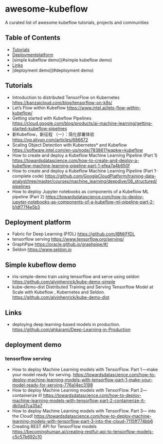 # awesome-kubeflow
A curated list of awesome kubeflow tutorials, projects and communities


## Table of Contents

- [Tutorials](#tutorials)
- [Deploymentplatform](#deploymentplatform)
- [simple kubeflow demo](#simple kubeflow demo)
- [Links](#links)
- [deployment demo](#deployment demo)

## Tutorials
- Introduction to distributed TensorFlow on Kubernetes https://banzaicloud.com/blog/tensorflow-on-k8s/
- Let’s Flow within Kubeflow https://www.intel.ai/lets-flow-within-kubeflow/
- Getting started with Kubeflow Pipelines https://cloud.google.com/blog/products/ai-machine-learning/getting-started-kubeflow-pipelines
- 新Kubeflow，新征程 （一）：简化部署体验 https://yq.aliyun.com/articles/686672
- Scaling Object Detection with Kubernetes* and Kubeflow https://software.intel.com/en-us/node/783861?wapkw=kubeflow
- How to create and deploy a Kubeflow Machine Learning Pipeline (Part 1) https://towardsdatascience.com/how-to-create-and-deploy-a-kubeflow-machine-learning-pipeline-part-1-efea7a4b650f
- How to create and deploy a Kubeflow Machine Learning Pipeline (Part 1-complete code) https://github.com/GoogleCloudPlatform/training-data-analyst/tree/master/courses/machine_learning/deepdive/06_structured/pipelines
- How to deploy Jupyter notebooks as components of a Kubeflow ML pipeline (Part 2) https://towardsdatascience.com/how-to-deploy-jupyter-notebooks-as-components-of-a-kubeflow-ml-pipeline-part-2-b1df77f4e5b3
## Deployment platform
- Fabric for Deep Learning (FfDL) https://github.com/IBM/FfDL
- tensorflow serving https://www.tensorflow.org/serving/
- GraphPipe https://oracle.github.io/graphpipe/#/
- Seldon https://www.seldon.io
## Simple kubeflow demo
- iris-simple-demo train using tensorflow and serve using seldon https://github.com/alvinhenrick/kube-demo-simple
- kube-demo-dist Distributed Training and Serving Tensorflow Model at Scale with Kubeflow , Kubernetes and Seldon. https://github.com/alvinhenrick/kube-demo-dist
## Links
- deploying deep learning-based models in production. https://github.com/ahkarami/Deep-Learning-in-Production
## deployment demo
### tensorflow serving
- How to deploy Machine Learning models with TensorFlow. Part 1 — make your model ready for serving. https://towardsdatascience.com/how-to-deploy-machine-learning-models-with-tensorflow-part-1-make-your-model-ready-for-serving-776a14ec3198
- How to deploy Machine Learning models with TensorFlow. Part 2— containerize it! https://towardsdatascience.com/how-to-deploy-machine-learning-models-with-tensorflow-part-2-containerize-it-db0ad7ca35a7
- How to deploy Machine Learning models with TensorFlow. Part 3— into the Cloud! https://towardsdatascience.com/how-to-deploy-machine-learning-models-with-tensorflow-part-3-into-the-cloud-7115ff774bb6 
- Creating REST API for TensorFlow models https://becominghuman.ai/creating-restful-api-to-tensorflow-models-c5c57b692c10



